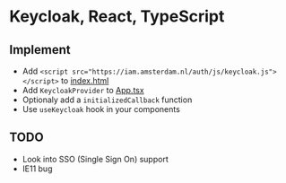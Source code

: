 # Keycloak, React, TypeScript

## Implement
- Add `<script src="https://iam.amsterdam.nl/auth/js/keycloak.js"></script>` to [index.html](https://github.com/Amsterdam/zaken-frontend/blob/master/public/index.html)
- Add `KeycloakProvider` to [App.tsx](https://github.com/Amsterdam/zaken-frontend/blob/master/src/App.tsx)
- Optionaly add a `initializedCallback` function
- Use `useKeycloak` hook in your components

## TODO
- Look into SSO (Single Sign On) support
- IE11 bug
